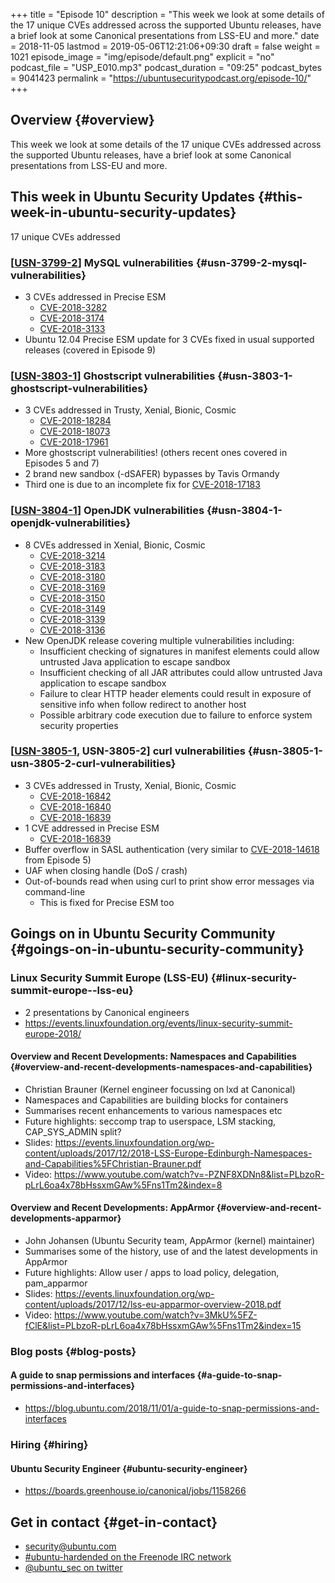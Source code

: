 +++
title = "Episode 10"
description = "This week we look at some details of the 17 unique CVEs addressed across the supported Ubuntu releases, have a brief look at some Canonical presentations from LSS-EU and more."
date = 2018-11-05
lastmod = 2019-05-06T12:21:06+09:30
draft = false
weight = 1021
episode_image = "img/episode/default.png"
explicit = "no"
podcast_file = "USP_E010.mp3"
podcast_duration = "09:25"
podcast_bytes = 9041423
permalink = "https://ubuntusecuritypodcast.org/episode-10/"
+++

## Overview {#overview}

This week we look at some details of the 17 unique CVEs addressed across the supported Ubuntu releases, have a brief look at some Canonical presentations from LSS-EU and more.


## This week in Ubuntu Security Updates {#this-week-in-ubuntu-security-updates}

17 unique CVEs addressed


### [[USN-3799-2](https://usn.ubuntu.com/3799-2/)] MySQL vulnerabilities {#usn-3799-2-mysql-vulnerabilities}

-   3 CVEs addressed in Precise ESM
    -   [CVE-2018-3282](https://people.canonical.com/~ubuntu-security/cve/CVE-2018-3282)
    -   [CVE-2018-3174](https://people.canonical.com/~ubuntu-security/cve/CVE-2018-3174)
    -   [CVE-2018-3133](https://people.canonical.com/~ubuntu-security/cve/CVE-2018-3133)
-   Ubuntu 12.04 Precise ESM update for 3 CVEs fixed in usual supported releases (covered in Episode 9)


### [[USN-3803-1](https://usn.ubuntu.com/3803-1/)] Ghostscript vulnerabilities {#usn-3803-1-ghostscript-vulnerabilities}

-   3 CVEs addressed in Trusty, Xenial, Bionic, Cosmic
    -   [CVE-2018-18284](https://people.canonical.com/~ubuntu-security/cve/CVE-2018-18284)
    -   [CVE-2018-18073](https://people.canonical.com/~ubuntu-security/cve/CVE-2018-18073)
    -   [CVE-2018-17961](https://people.canonical.com/~ubuntu-security/cve/CVE-2018-17961)
-   More ghostscript vulnerabilities! (others recent ones covered in Episodes 5 and 7)
-   2 brand new sandbox (-dSAFER) bypasses by Tavis Ormandy
-   Third one is due to an incomplete fix for [CVE-2018-17183](https://people.canonical.com/~ubuntu-security/cve/CVE-2018-17183)


### [[USN-3804-1](https://usn.ubuntu.com/3804-1/)] OpenJDK vulnerabilities {#usn-3804-1-openjdk-vulnerabilities}

-   8 CVEs addressed in Xenial, Bionic, Cosmic
    -   [CVE-2018-3214](https://people.canonical.com/~ubuntu-security/cve/CVE-2018-3214)
    -   [CVE-2018-3183](https://people.canonical.com/~ubuntu-security/cve/CVE-2018-3183)
    -   [CVE-2018-3180](https://people.canonical.com/~ubuntu-security/cve/CVE-2018-3180)
    -   [CVE-2018-3169](https://people.canonical.com/~ubuntu-security/cve/CVE-2018-3169)
    -   [CVE-2018-3150](https://people.canonical.com/~ubuntu-security/cve/CVE-2018-3150)
    -   [CVE-2018-3149](https://people.canonical.com/~ubuntu-security/cve/CVE-2018-3149)
    -   [CVE-2018-3139](https://people.canonical.com/~ubuntu-security/cve/CVE-2018-3139)
    -   [CVE-2018-3136](https://people.canonical.com/~ubuntu-security/cve/CVE-2018-3136)
-   New OpenJDK release covering multiple vulnerabilities including:
    -   Insufficient checking of signatures in manifest elements could allow untrusted Java application to escape sandbox
    -   Insufficient checking of all JAR attributes could allow untrusted Java application to escape sandbox
    -   Failure to clear HTTP header elements could result in exposure of sensitive info when follow redirect to another host
    -   Possible arbitrary code execution due to failure to enforce system security properties


### [[USN-3805-1](https://usn.ubuntu.com/3805-1/), USN-3805-2] curl vulnerabilities {#usn-3805-1-usn-3805-2-curl-vulnerabilities}

-   3 CVEs addressed in Trusty, Xenial, Bionic, Cosmic
    -   [CVE-2018-16842](https://people.canonical.com/~ubuntu-security/cve/CVE-2018-16842)
    -   [CVE-2018-16840](https://people.canonical.com/~ubuntu-security/cve/CVE-2018-16840)
    -   [CVE-2018-16839](https://people.canonical.com/~ubuntu-security/cve/CVE-2018-16839)
-   1 CVE addressed in Precise ESM
    -   [CVE-2018-16839](https://people.canonical.com/~ubuntu-security/cve/CVE-2018-16839)
-   Buffer overflow in SASL authentication (very similar to [CVE-2018-14618](https://people.canonical.com/~ubuntu-security/cve/CVE-2018-14618) from Episode 5)
-   UAF when closing handle (DoS / crash)
-   Out-of-bounds read when using curl to print show error messages via command-line
    -   This is fixed for Precise ESM too


## Goings on in Ubuntu Security Community {#goings-on-in-ubuntu-security-community}


### Linux Security Summit Europe (LSS-EU) {#linux-security-summit-europe--lss-eu}

-   2 presentations by Canonical engineers
-   <https://events.linuxfoundation.org/events/linux-security-summit-europe-2018/>


#### Overview and Recent Developments: Namespaces and Capabilities {#overview-and-recent-developments-namespaces-and-capabilities}

-   Christian Brauner (Kernel engineer focussing on lxd at Canonical)
-   Namespaces and Capabilities are building blocks for containers
-   Summarises recent enhancements to various namespaces etc
-   Future highlights: seccomp trap to userspace, LSM stacking, CAP\_SYS\_ADMIN split?
-   Slides: <https://events.linuxfoundation.org/wp-content/uploads/2017/12/2018-LSS-Europe-Edinburgh-Namespaces-and-Capabilities%5FChristian-Brauner.pdf>
-   Video: <https://www.youtube.com/watch?v=-PZNF8XDNn8&list=PLbzoR-pLrL6oa4x78bHssxmGAw%5Fns1Tm2&index=8>


#### Overview and Recent Developments: AppArmor {#overview-and-recent-developments-apparmor}

-   John Johansen (Ubuntu Security team, AppArmor (kernel) maintainer)
-   Summarises some of the history, use of and the latest developments in AppArmor
-   Future highlights: Allow user / apps to load policy, delegation, pam\_apparmor
-   Slides: <https://events.linuxfoundation.org/wp-content/uploads/2017/12/lss-eu-apparmor-overview-2018.pdf>
-   Video: <https://www.youtube.com/watch?v=3MkU%5FZ-fClE&list=PLbzoR-pLrL6oa4x78bHssxmGAw%5Fns1Tm2&index=15>


### Blog posts {#blog-posts}


#### A guide to snap permissions and interfaces {#a-guide-to-snap-permissions-and-interfaces}

-   <https://blog.ubuntu.com/2018/11/01/a-guide-to-snap-permissions-and-interfaces>


### Hiring {#hiring}


#### Ubuntu Security Engineer {#ubuntu-security-engineer}

-   <https://boards.greenhouse.io/canonical/jobs/1158266>


## Get in contact {#get-in-contact}

-   [security@ubuntu.com](mailto:security@ubuntu.com)
-   [#ubuntu-hardended on the Freenode IRC network](http://webchat.freenode.net?channels=%23ubuntu-hardened&uio=d4)
-   [@ubuntu\_sec on twitter](https://twitter.com/ubuntu%5Fsec)